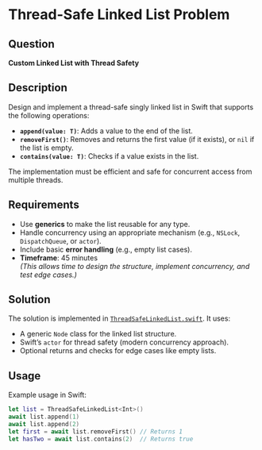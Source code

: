 # Thread-Safe Linked List Problem

## Question
**Custom Linked List with Thread Safety**

## Description
Design and implement a thread-safe singly linked list in Swift that supports the following operations:
- **`append(value: T)`**: Adds a value to the end of the list.
- **`removeFirst()`**: Removes and returns the first value (if it exists), or `nil` if the list is empty.
- **`contains(value: T)`**: Checks if a value exists in the list.

The implementation must be efficient and safe for concurrent access from multiple threads.

## Requirements
- Use **generics** to make the list reusable for any type.
- Handle concurrency using an appropriate mechanism (e.g., `NSLock`, `DispatchQueue`, or `actor`).
- Include basic **error handling** (e.g., empty list cases).
- **Timeframe**: 45 minutes  
  *(This allows time to design the structure, implement concurrency, and test edge cases.)*

## Solution
The solution is implemented in [`ThreadSafeLinkedList.swift`](./ThreadSafeLinkedList.swift). It uses:
- A generic `Node` class for the linked list structure.
- Swift’s `actor` for thread safety (modern concurrency approach).
- Optional returns and checks for edge cases like empty lists.

## Usage
Example usage in Swift:
```swift
let list = ThreadSafeLinkedList<Int>()
await list.append(1)
await list.append(2)
let first = await list.removeFirst() // Returns 1
let hasTwo = await list.contains(2)  // Returns true
